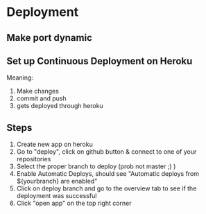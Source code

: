 # Deployment

## Make port dynamic

## Set up Continuous Deployment on Heroku
Meaning:
1) Make changes
2) commit and push 
3) gets deployed through heroku

## Steps
1) Create new app on heroku
2) Go to "deploy", click on github button & connect to one of your repositories
3) Select the proper branch to deploy (prob not master ;) )
4) Enable Automatic Deploys, should see "Automatic deploys from ${yourbranch} are enabled"
5) Click on deploy branch and go to the overview tab to see if the deployment was successful
6) Click "open app" on the top right corner

